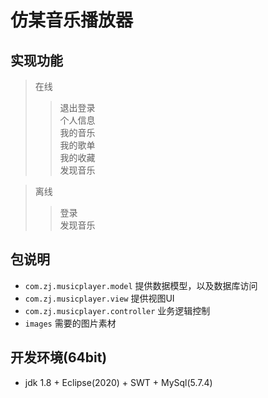 # 仿某音乐播放器
## 实现功能
  > 在线
  >> 退出登录 <br>
     个人信息 <br>
     我的音乐 <br>
     我的歌单 <br>
     我的收藏 <br>
     发现音乐 <br>
     
  > 离线
  >> 登录 <br>
     发现音乐 <br>  
## 包说明
   * `com.zj.musicplayer.model` 提供数据模型，以及数据库访问
   * `com.zj.musicplayer.view` 提供视图UI
   * `com.zj.musicplayer.controller` 业务逻辑控制
   * `images` 需要的图片素材
## 开发环境(64bit)
   * jdk 1.8 + Eclipse(2020) + SWT + MySql(5.7.4)
